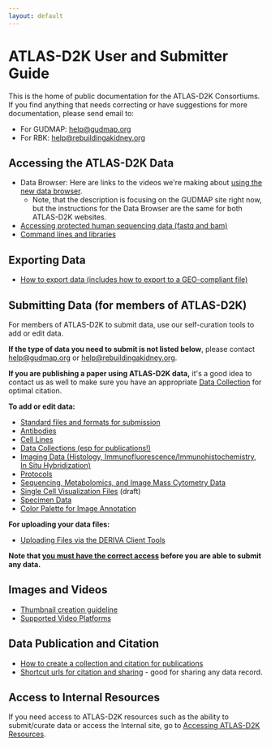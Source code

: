 ```yaml
---
layout: default
---
```


# ATLAS-D2K User and Submitter Guide

This is the home of public documentation for the ATLAS-D2K Consortiums. If you find anything that needs correcting or have suggestions for more documentation, please send email to:

- For GUDMAP: [help@gudmap.org](mailto:help@gudmap.org)
- For RBK: [help@rebuildingakidney.org](mailto:help@rebuildingakidney.org)

## Accessing the ATLAS-D2K Data 
- Data Browser: Here are links to the videos we're making about [using the new data browser](/docs/using-the-gudmap-rbk-data-browser). 
  - Note, that the description is focusing on the GUDMAP site right now, but the instructions for the Data Browser are the same for both ATLAS-D2K websites.
- [Accessing protected human sequencing data (fastq and bam)](/docs/accessing-human-sequencing-data)
- [Command lines and libraries](/docs/command-lines-and-libraries)

## Exporting Data
- [How to export data (includes how to export to a GEO-compliant file)](/docs/exporting-data)

## Submitting Data (for members of ATLAS-D2K)

For members of ATLAS-D2K to submit data, use our self-curation tools to add or edit data. 

**If the type of data you need to submit is not listed below**, please contact [help@gudmap.org](help@gudmap.org) or [help@rebuildingakidney.org](help@rebuildingakidney.org). 

**If you are publishing a paper using ATLAS-D2K data,** it's a good idea to contact us as well to make sure you have an appropriate [Data Collection](Submitting-Data-Collections) for optimal citation.

**To add or edit data:**
- [Standard files and formats for submission](/docs/standard-files-and-formats-for-submission)
- [Antibodies](/docs/antibodies)
- [Cell Lines](/docs/cell-lines)
- [Data Collections (esp for publications!)](/docs/data-collections)
- [Imaging Data (Histology, Immunofluorescence/Immunohistochemistry, In Situ Hybridization)](/docs/specimens)
- [Protocols](/docs/protocols)
- [Sequencing, Metabolomics, and Image Mass Cytometry Data](/docs/sequencing-metabolomics-imc-data)
- [Single Cell Visualization Files](/docs/single-cell-visualization-files) (draft)
- [Specimen Data](/docs/specimens)
- [Color Palette for Image Annotation](/docs/color-palette-for-image-annotation)

**For uploading your data files:**
- [Uploading Files via the DERIVA Client Tools](/docs/uploading-files-using-deriva-client-tools)

**Note that [you must have the correct access](/docs/accessing-gudmap-and-rbk-resources) before you are able to submit any data.**

## Images and Videos
- [Thumbnail creation guideline](/docs/thumbnail-creation-guideline)
- [Supported Video Platforms](/docs/available-video-platforms)

## Data Publication and Citation 
- [How to create a collection and citation for publications](/docs/how-to-create-a-collection-and-citation-for-publications)
- [Shortcut urls for citation and sharing](/docs/shortcut-urls-for-citation-and-sharing) - good for sharing any data record.

## Access to Internal Resources

If you need access to ATLAS-D2K resources such as the ability to submit/curate data or access the Internal site, go to [Accessing ATLAS-D2K Resources](/docs/accessing-gudmap-and-rbk-resources).


